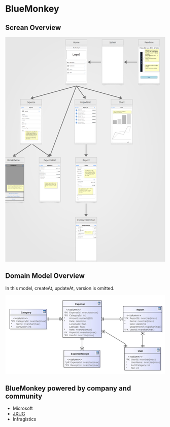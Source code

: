 # BlueMonkey

## Screan Overview

![ScreenTransition.png](docs/images/ScreenTransition.png)

## Domain Model Overview

In this model, createAt, updateAt, version is omitted.

![DomainModel.jpg](docs/images/DomainModel.jpg)

## BlueMonkey powered by company and community

- Microsoft
- [JXUG](http://jxug.org/)
- Infragistics
